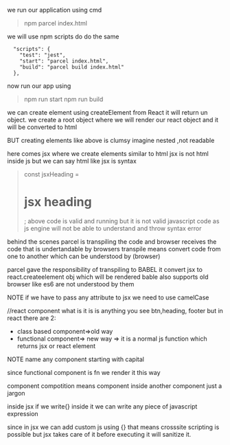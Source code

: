 we run our application using cmd

> npm parcel index.html

we will use npm scripts do do the same

```
  "scripts": {
    "test": "jest",
    "start": "parcel index.html",
    "build": "parcel build index.html"
  },
```

now run our app using

> npm run start
> npm run build

we can create element using createElement from React it will return un object.
we create a root object where we will render our react object and it will be converted to html

BUT creating elements like above is clumsy imagine nested ,not readable

here comes jsx where we create elements similar to html
jsx is not html inside js but we can say html like
jsx is syntax

> const jsxHeading = <h1 id="jsx">jsx heading</h1>;
> above code is valid and running but it is not valid javascript code as js engine will not be able to understand and throw syntax error

behind the scenes parcel is transpiling the code and browser receives the code that is undertandable by browsers
transpile means convert code from one to another which can be understood by (browser)

parcel gave the responsibility of transpiling to BABEL
it convert jsx to react.createelement obj which will be rendered
bable also supports old browser like es6 are not understood by them

NOTE if we have to pass any attribute to jsx we need to use camelCase

//react component
what is it is is anything you see btn,heading, footer
but in react there are 2:

- class based component=>old way
- functional component=> new way => it is a normal js function which returns jsx or react element

NOTE name any component starting with capital

since functional component is fn we render it this way

> <HeadingComponent />

component compotition means component inside another component just a jargon

inside jsx if we write{} inside it we can write any piece of javascript expression

since in jsx we can add custom js using {} that means crosssite scripting is possible but
jsx takes care of it before executing it will sanitize it.
